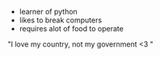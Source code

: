 - learner of python
- likes to break computers
- requires alot of food to operate

"I love my country, not my government <3 "


<!---
ferrevdd/ferrevdd is a ✨ special ✨ repository because its `README.md` (this file) appears on your GitHub profile.
You can click the Preview link to take a look at your changes.
--->
